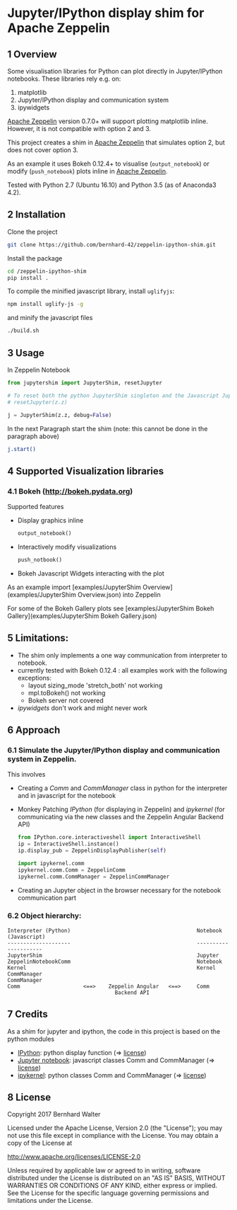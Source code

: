# Jupyter/IPython display shim for Apache Zeppelin

## 1 Overview

Some visualisation libraries for Python can plot directly in Jupyter/IPython notebooks. These libraries rely e.g. on:

1. matplotlib
2. Jupyter/IPython display and communication system
3. ipywidgets

[Apache Zeppelin](http://zeppelin.apache.org/) version 0.7.0+ will support plotting matplotlib inline.
However, it is not compatible with option 2 and 3.

This project creates a shim in [Apache Zeppelin](http://zeppelin.apache.org/) that simulates option 2, but does not cover option 3.

As an example it uses Bokeh 0.12.4+ to visualise (`output_notebook`) or modify (`push_notebook`) plots inline in [Apache Zeppelin](http://zeppelin.apache.org/).

Tested with Python 2.7 (Ubuntu 16.10) and Python 3.5 (as of Anaconda3 4.2).


## 2 Installation

Clone the project

```bash
git clone https://github.com/bernhard-42/zeppelin-ipython-shim.git
```

Install the package 
```bash
cd /zeppelin-ipython-shim
pip install .
```

To compile the minified javascript library, install `uglifyjs`:

```bash
npm install uglify-js -g
```

and minify the javascript files

```bash
./build.sh
```



## 3 Usage

In Zeppelin Notebook

```python
from jupytershim import JupyterShim, resetJupyter

# To reset both the python JupyterShim singleton and the Javascript Jupyter object, uncomment the next line
# resetJupyter(z.z)  

j = JupyterShim(z.z, debug=False)
```

In the next Paragraph start the shim (note: this cannot be done in the paragraph above)

```bash
j.start()
```


## 4 Supported Visualization libraries

### 4.1 Bokeh (http://bokeh.pydata.org)

Supported features

- Display graphics inline

  ```python
  output_notebook()
  ```

- Interactively modify visualizations 

  ```python
  push_notbook()
  ```

- Bokeh Javascript Widgets interacting with the plot

As an example import [examples/JupyterShim Overview](examples/JupyterShim Overview.json) into Zeppelin

For some of the Bokeh Gallery plots see [examples/JupyterShim Bokeh Gallery](examples/JupyterShim Bokeh Gallery.json)



## 5 Limitations:

- The shim only implements a one way communication from interpreter to notebook.
- currently tested with Bokeh 0.12.4 : all examples work with the following exceptions:
  - layout sizing_mode 'stretch_both' not working
  - mpl.toBokeh() not working
  - Bokeh server not covered
- *ipywidgets* don't work and might never work



## 6 Approach

### 6.1 Simulate the Jupyter/IPython display and communication system in Zeppelin. 

This involves 

- Creating a *Comm* and *CommManager* class in python for the interpreter and in javascript for the notebook
- Monkey Patching *IPython* (for displaying in Zeppelin) and *ipykernel* (for communicating via the new classes and the Zeppelin Angular Backend API)

  ```python
  from IPython.core.interactiveshell import InteractiveShell
  ip = InteractiveShell.instance()
  ip.display_pub = ZeppelinDisplayPublisher(self)

  import ipykernel.comm
  ipykernel.comm.Comm = ZeppelinComm
  ipykernel.comm.CommManager = ZeppelinCommManager
  ```
- Creating an Jupyter object in the browser necessary for the notebook communication part


### 6.2 Object hierarchy:

```
Interpreter (Python)                                        Notebook (Javascript)
--------------------                                        ---------------------
JupyterShim                                                 Jupyter
ZeppelinNotebookComm                                        Notebook
Kernel                                                      Kernel
CommManager                                                 CommManager
Comm                    <==>    Zeppelin Angular   <==>     Comm
                                  Backend API
```



## 7 Credits

As a shim for jupyter and ipython, the code in this project is based on the python modules

- [IPython](https://github.com/ipython/ipython): python display function (=> [license](https://github.com/ipython/ipython/blob/master/COPYING.rst))
- [Jupyter notebook](https://github.com/jupyter/notebook): javascript classes Comm and CommManager (=> [license](https://github.com/jupyter/notebook/blob/master/COPYING.md))
- [ipykernel](https://github.com/ipython/ipykernel): python classes Comm and CommManager (=> [license](https://github.com/ipython/ipykernel/blob/master/COPYING.md))



## 8 License

Copyright 2017 Bernhard Walter

Licensed under the Apache License, Version 2.0 (the "License");
you may not use this file except in compliance with the License.
You may obtain a copy of the License at

   http://www.apache.org/licenses/LICENSE-2.0

Unless required by applicable law or agreed to in writing, software
distributed under the License is distributed on an "AS IS" BASIS,
WITHOUT WARRANTIES OR CONDITIONS OF ANY KIND, either express or implied.
See the License for the specific language governing permissions and
limitations under the License.


